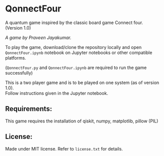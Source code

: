 # QonnectFour  
A quantum game inspired by the classic board game Connect four.  
(Version 1.0)

_A game by Praveen Jayakumar._  

To play the game, download/clone the repository locally and open `QonnectFour.ipynb` notebook on Jupyter notebooks or other compatible platforms.  

(`QonnectFour.py` and `QonnectFour.ipynb` are required to run the game successfully)  

This is a two player game and is to be played on one system (as of version 1.0).  
Follow instructions given in the Jupyter notebook.

## Requirements:  
This game requires the installation of qiskit, numpy, matplotlib, pillow (PIL)   

## License:
Made under MIT license. Refer to `license.txt` for details.

